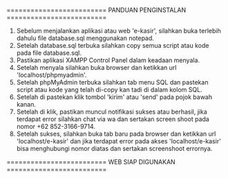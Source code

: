 ========================= PANDUAN PENGINSTALAN =========================

1. Sebelum menjalankan aplikasi atau web 'e-kasir', silahkan buka terlebih dahulu file database.sql menggunakan notepad.
2. Setelah database.sql terbuka silahkan copy semua script atau kode pada file database.sql.
3. Pastikan aplikasi XAMPP Control Panel dalam keadaan menyala.
4. Setelah menyala silahkan buka browser dan ketikkan url 'localhost/phpmyadmin'.
5. Setelah phpMyAdmin terbuka silahkan tab menu SQL dan pastekan script atau kode yang telah di-copy kan tadi di dalam kolom SQL.
6. Setelah di pastekan klik tombol 'kirim' atau 'send' pada pojok bawah kanan.
7. Setelah di klik, pastikan muncul notifikasi sukses atau berhasil, jika terdapat error silahkan chat via wa dan sertakan screen shoot pada nomor +62 852-3166-9714.
8. Setelah sukses, silahkan buka tab baru pada browser dan ketikkan url 'localhost/e-kasir' dan jika terdapat error pada akses 'localhost/e-kasir' bisa menghubungi nomor diatas dan sertakan screenshoot errornya.

========================= WEB SIAP DIGUNAKAN =========================
